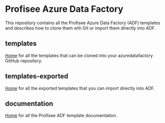 # Profisee Azure Data Factory

This repository contains all the Profisee Azure Data Factory (ADF) templates and describes how to clone them wth Git or import them directly into ADF.

## templates

[Home](https://github.com/profiseedev/azuredatafactory/tree/master/templates) for all the templates that can be cloned into your azuredatafactory GitHub repository.

## templates-exported

[Home](https://github.com/profiseedev/azuredatafactory/tree/master/templates-exported) for all the exported templates that you can import directly into ADF.

## documentation

[Home](https://github.com/profiseedev/azuredatafactory/tree/master/documentation) for all the Profisee ADF template documentation.
